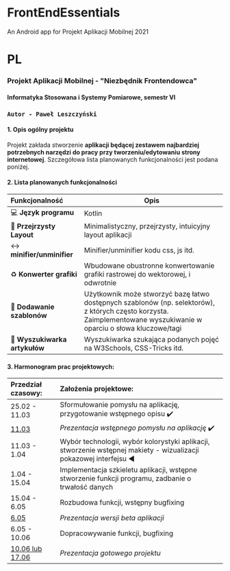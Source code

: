 # FrontEndEssentials
An Android app for Projekt Aplikacji Mobilnej 2021

# PL
### Projekt Aplikacji Mobilnej - "Niezbędnik Frontendowca"

#### Informatyka Stosowana i Systemy Pomiarowe, semestr VI

###  ``Autor - Paweł Leszczyński``
#### 1. Opis ogólny projektu
Projekt zakłada stworzenie **aplikacji będącej zestawem najbardziej potrzebnych narzędzi do pracy przy tworzeniu/edytowaniu strony internetowej**. Szczegółowa lista planowanych funkcjonalności jest podana poniżej.
#### 2. Lista planowanych funkcjonalności

| Funkcjonalność                               | Opis                                                         |
| :------------------------------------------- | ------------------------------------------------------------ |
| :computer: **Język programu**                | Kotlin                                                       |
| :white_square_button: **Przejrzysty Layout**​ | Minimalistyczny, przejrzysty, intuicyjny layout aplikacji    |
| :left_right_arrow: **minifier/unminifier**   | Minifier/unminifier kodu css, js itd.                        |
| :recycle: **Konwerter grafiki**              | Wbudowane obustronne konwertowanie grafiki rastrowej do wektorowej, i odwrotnie |
| :pushpin: **Dodawanie szablonów**            | Użytkownik może stworzyć bazę łatwo dostępnych szablonów (np. selektorów), z których często korzysta. Zaimplementowane wyszukiwanie w oparciu o słowa kluczowe/tagi |
| :bookmark_tabs: **Wyszukiwarka artykułów**   | Wyszukiwarka szukająca podanych pojęć na W3Schools, CSS-Tricks itd. |

#### 3. Harmonogram prac projektowych:

| Przedział czasowy:     | Założenia projektowe:                                        |
| :--------------------- | :----------------------------------------------------------- |
| 25.02 - 11.03          | Sformułowanie pomysłu na aplikację, przygotowanie wstępnego opisu :heavy_check_mark:|
| <u>11.03</u>           | *Prezentacja wstępnego pomysłu na aplikację*                  :heavy_check_mark:|
| 11.03 - 1.04           | Wybór technologii, wybór kolorystyki aplikacji, stworzenie wstępnej makiety - wizualizacji pokazowej interfejsu :arrow_backward:|
| 1.04 - 15.04           | Implementacja szkieletu aplikacji, wstępne stworzenie funkcji programu, zadbanie o trwałość danych |
| 15.04 - 6.05           | Rozbudowa funkcji, wstępny bugfixing                         |
| <u>6.05</u>            | *Prezentacja wersji beta aplikacji*                          |
| 6.05 - 10.06           | Dopracowywanie funkcji, bugfixing                            |
| <u>10.06 lub 17.06</u> | *Prezentacja gotowego projektu*                              |

